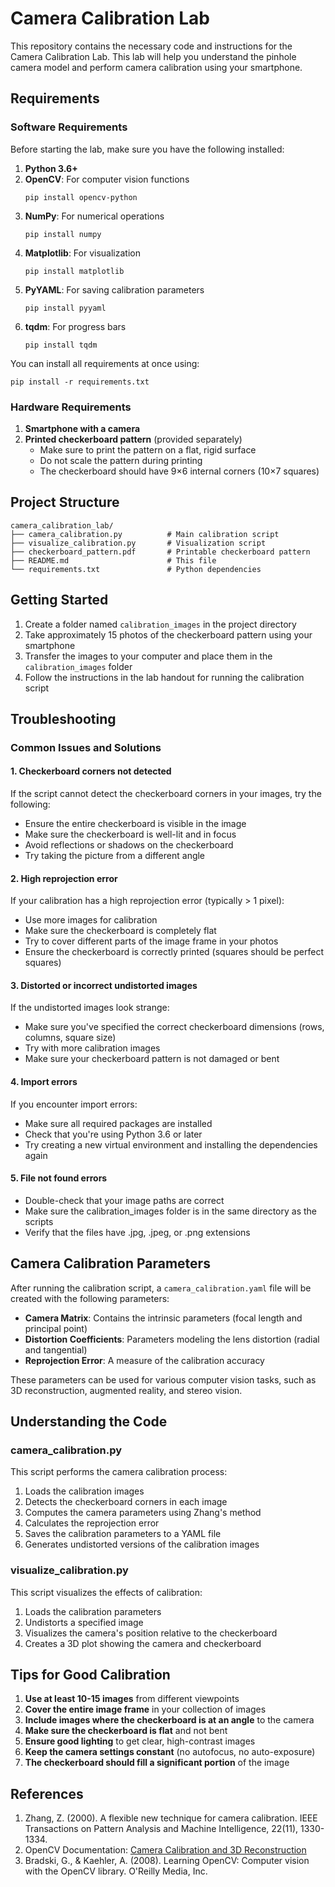 # Camera Calibration Lab

This repository contains the necessary code and instructions for the Camera Calibration Lab. This lab will help you understand the pinhole camera model and perform camera calibration using your smartphone.

## Requirements

### Software Requirements

Before starting the lab, make sure you have the following installed:

1. **Python 3.6+**
2. **OpenCV**: For computer vision functions
   ```
   pip install opencv-python
   ```
3. **NumPy**: For numerical operations
   ```
   pip install numpy
   ```
4. **Matplotlib**: For visualization
   ```
   pip install matplotlib
   ```
5. **PyYAML**: For saving calibration parameters
   ```
   pip install pyyaml
   ```
6. **tqdm**: For progress bars
   ```
   pip install tqdm
   ```

You can install all requirements at once using:
```
pip install -r requirements.txt
```

### Hardware Requirements

1. **Smartphone with a camera**
2. **Printed checkerboard pattern** (provided separately)
   - Make sure to print the pattern on a flat, rigid surface
   - Do not scale the pattern during printing
   - The checkerboard should have 9×6 internal corners (10×7 squares)

## Project Structure

```
camera_calibration_lab/
├── camera_calibration.py          # Main calibration script
├── visualize_calibration.py       # Visualization script
├── checkerboard_pattern.pdf       # Printable checkerboard pattern
├── README.md                      # This file
└── requirements.txt               # Python dependencies
```

## Getting Started

1. Create a folder named `calibration_images` in the project directory
2. Take approximately 15 photos of the checkerboard pattern using your smartphone
3. Transfer the images to your computer and place them in the `calibration_images` folder
4. Follow the instructions in the lab handout for running the calibration script

## Troubleshooting

### Common Issues and Solutions

#### 1. Checkerboard corners not detected

If the script cannot detect the checkerboard corners in your images, try the following:

- Ensure the entire checkerboard is visible in the image
- Make sure the checkerboard is well-lit and in focus
- Avoid reflections or shadows on the checkerboard
- Try taking the picture from a different angle

#### 2. High reprojection error

If your calibration has a high reprojection error (typically > 1 pixel):

- Use more images for calibration
- Make sure the checkerboard is completely flat
- Try to cover different parts of the image frame in your photos
- Ensure the checkerboard is correctly printed (squares should be perfect squares)

#### 3. Distorted or incorrect undistorted images

If the undistorted images look strange:

- Make sure you've specified the correct checkerboard dimensions (rows, columns, square size)
- Try with more calibration images
- Make sure your checkerboard pattern is not damaged or bent

#### 4. Import errors

If you encounter import errors:

- Make sure all required packages are installed
- Check that you're using Python 3.6 or later
- Try creating a new virtual environment and installing the dependencies again

#### 5. File not found errors

- Double-check that your image paths are correct
- Make sure the calibration_images folder is in the same directory as the scripts
- Verify that the files have .jpg, .jpeg, or .png extensions

## Camera Calibration Parameters

After running the calibration script, a `camera_calibration.yaml` file will be created with the following parameters:

- **Camera Matrix**: Contains the intrinsic parameters (focal length and principal point)
- **Distortion Coefficients**: Parameters modeling the lens distortion (radial and tangential)
- **Reprojection Error**: A measure of the calibration accuracy

These parameters can be used for various computer vision tasks, such as 3D reconstruction, augmented reality, and stereo vision.

## Understanding the Code

### camera_calibration.py

This script performs the camera calibration process:

1. Loads the calibration images
2. Detects the checkerboard corners in each image
3. Computes the camera parameters using Zhang's method
4. Calculates the reprojection error
5. Saves the calibration parameters to a YAML file
6. Generates undistorted versions of the calibration images

### visualize_calibration.py

This script visualizes the effects of calibration:

1. Loads the calibration parameters
2. Undistorts a specified image
3. Visualizes the camera's position relative to the checkerboard
4. Creates a 3D plot showing the camera and checkerboard

## Tips for Good Calibration

1. **Use at least 10-15 images** from different viewpoints
2. **Cover the entire image frame** in your collection of images
3. **Include images where the checkerboard is at an angle** to the camera
4. **Make sure the checkerboard is flat** and not bent
5. **Ensure good lighting** to get clear, high-contrast images
6. **Keep the camera settings constant** (no autofocus, no auto-exposure)
7. **The checkerboard should fill a significant portion** of the image

<!-- ## Extending the Lab

After completing the basic calibration, you can try:

1. Comparing calibration results from different smartphones
2. Measuring real-world objects using your calibrated camera
3. Creating a simple augmented reality application
4. Implementing stereo vision if you have two cameras -->

## References

1. Zhang, Z. (2000). A flexible new technique for camera calibration. IEEE Transactions on Pattern Analysis and Machine Intelligence, 22(11), 1330-1334.
2. OpenCV Documentation: [Camera Calibration and 3D Reconstruction](https://docs.opencv.org/master/d9/d0c/group__calib3d.html)
3. Bradski, G., & Kaehler, A. (2008). Learning OpenCV: Computer vision with the OpenCV library. O'Reilly Media, Inc.

